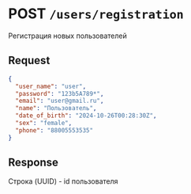 # **POST** `/users/registration`

Регистрация новых пользователей

## Request 

```json
{
  "user_name": "user",
  "password": "123b5A789*",
  "email": "user@gmail.ru",
  "name": "Пользователь",
  "date_of_birth": "2024-10-26T00:28:30Z",
  "sex": "female",
  "phone": "88005553535"
}
```

## Response

Строка (UUID) - id пользователя